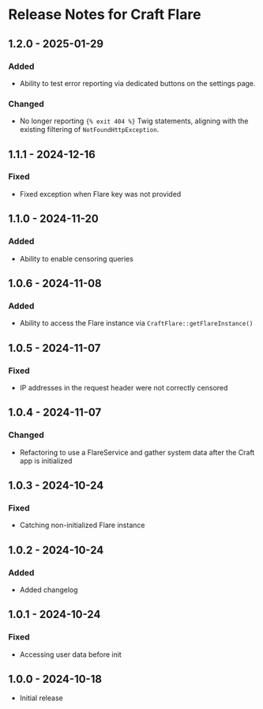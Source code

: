 # Release Notes for Craft Flare

## 1.2.0 - 2025-01-29
### Added
- Ability to test error reporting via dedicated buttons on the settings page.

### Changed
- No longer reporting `{% exit 404 %}` Twig statements, aligning with the existing filtering of `NotFoundHttpException`.

## 1.1.1 - 2024-12-16
### Fixed
- Fixed exception when Flare key was not provided

## 1.1.0 - 2024-11-20
### Added
- Ability to enable censoring queries

## 1.0.6 - 2024-11-08
### Added
- Ability to access the Flare instance via `CraftFlare::getFlareInstance()`

## 1.0.5 - 2024-11-07
### Fixed
- IP addresses in the request header were not correctly censored

## 1.0.4 - 2024-11-07
### Changed
- Refactoring to use a FlareService and gather system data after the Craft app is initialized 

## 1.0.3 - 2024-10-24
### Fixed
- Catching non-initialized Flare instance 

## 1.0.2 - 2024-10-24
### Added
- Added changelog

## 1.0.1 - 2024-10-24
### Fixed
- Accessing user data before init

## 1.0.0 - 2024-10-18
- Initial release
